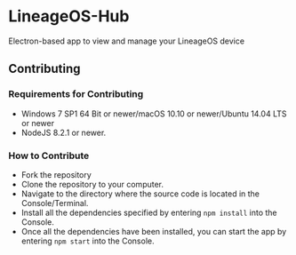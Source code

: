 # LineageOS-Hub
Electron-based app to view and manage your LineageOS device

## Contributing

### Requirements for Contributing
* Windows 7 SP1 64 Bit or newer/macOS 10.10 or newer/Ubuntu 14.04 LTS or newer
* NodeJS 8.2.1 or newer.

### How to Contribute
* Fork the repository
* Clone the repository to your computer.
* Navigate to the directory where the source code is located in the Console/Terminal.
* Install all the dependencies specified by entering ``npm install`` into the Console.
* Once all the dependencies have been installed, you can start the app by entering ``npm start`` into the Console.
